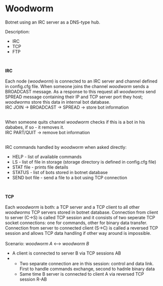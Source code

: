 <h1>Woodworm</h1>
Botnet using an IRC server as a DNS-type hub.

Description:
<ul>
  <li>IRC</li>
  <li>TCP</li>
  <li>FTP</li>
</ul><br/>

<b>IRC</b><br/><br/>
Each node (<i>woodworm</i>) is connected to an IRC server and channel defined in config.cfg file. When someone joins the channel <i>woodworm</i> sends a BROADCAST message. As a response to this request all <i>woodworms</i> send SPREAD message containing their IP and TCP server port they host; <i>woodworms</i> store this data in internal bot database. <br />
IRC JOIN -> BROADCAST -> SPREAD -> store bot information <br/><br/>

When someone quits channel <i>woodworm</i> checks if this is a bot in his dababes, if so - it removes it.<br/>
IRC PART/QUIT -> remove bot information <br /><br />

IRC commands handled by <i>woodworm</i> when asked directly:
<ul>
  <li>HELP - list of available commands</li>
  <li>LS - list of file in storage (storage directory is defined in config.cfg file)</li>
  <li>STAT file - prints file details</li>
  <li>STATUS - list of bots stored in botnet database</li>
  <li>SEND bot file - send a file to a bot using TCP connection</li>
</ul><br />

<b>TCP</b><br /><br />
Each <i>woodworm</i> is both: a TCP server and a TCP client to all other <i>woodworms</i> TCP servers stored in botnet database. Connection from client to server (C->S) is called TCP session and it consists of two seperate TCP socket connections: one for commands, other for binary data transfer. Connection from server to connected client (S->C) is called a reversed TCP session and allows TCP data handling if other way around is impossible.<br /><br />
Scenario: <i>woodworm A</i> <--> <i>woodworm B</i>
<ul>
  <li>A client is connected to server B via TCP sessions AB</li>
  <li><ul><li>Two separate connection are in this session: control and data link. First to handle commands exchange, second to hadnle binary data</li><li>Same time B server is connected to client A via reversed TCP session R-AB </li></ul></li>
</ul>
